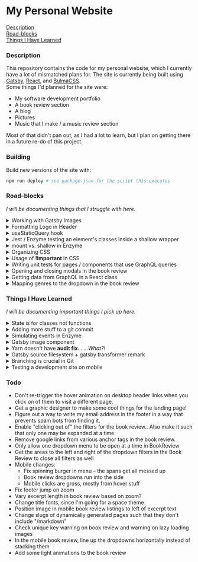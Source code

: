 # My Personal Website

[Description](#description)\
[Road-blocks](#road-blocks)\
[Things I Have Learned](#things-i-have-learned)

### Description

This repository contains the code for my personal website, which I currently have a lot of mismatched plans for. The site is currently being built using [Gatsby](https://www.gatsbyjs.com/), [React](https://reactjs.org/), and [BulmaCSS](https://bulma.io/).\
Some things I'd planned for the site were:

- My software development portfolio
- A book review section
- A blog
- Pictures
- Music that I make / a music review section

Most of that didn't pan out, as I had a lot to learn, but I plan on getting there in a future re-do of this project.

### Building

Build new versions of the site with:
```sh
npm run deploy # see package.json for the script this executes
```

### Road-blocks

_I will be documenting things that I struggle with here._

<details><summary>Working with Gatsby Images</summary>
<p>
<a href="https://www.gatsbyjs.org/docs/working-with-images/">Gatsby images</a> are super nice, as there are a few plugins that combine to:
</p>

<ul>
  <li>Load optimal image sizes across different devices</li>
  <li>Hold image position while the page loads so images don't jump around as they come into existence</li>
  <li>"Blur up" the image or use a traced placeholder SVG to hold them image's place while the page loads</li>
  <li>and more!</li>
</ul>
<p>
I was struggling to get my first Gatsby image to work, as my GraphQL query wasn't picking up the file path I had defined. It turns out the issue was that using a relative path is actually way easier than I thought – I forgot that in <b>gatsby-config.js</b>, I had already set up a path to the <b>images</b> folder <a href="https://www.gatsbyjs.org/packages/gatsby-source-filesystem/">Gatsby Source Filesystem</a>:

```js
{
  "resolve": `gatsby-source-filesystem`,
  "options": {
    "name": `images`,
    "path": `${__dirname}/src/images`
  }
}
```

So, when defining a relative path, it is actually relative to <b>/src/images/</b>, not whatever file you are making the query from.

</p>
</details>

<details><summary>Formatting Logo in Header</summary>

<p>
Building a header component with Bulma is very easy, but since I used a Gatsby <b>&lt;Link /&gt;</b> and <b>&lt;Img /&gt;</b> for the main logo, it was being formatted in an unexpected way. I ended up removing <b>className="navbar-item"</b> from the link, which fixed the formatting. I may need to revisit later.
</p>
</details>

<details><summary>useStaticQuery hook</summary>

<p>
In <a href="#state-is-for-classes-not-functions">State is for classes not functions</a>, I described why I changed my header from a function to a class. Okay, so now that I had a class, <b>useStaticQuery</b> became an issue when I was trying to grab the logo image with graphql. You can only use a <a href="https://reactjs.org/docs/hooks-intro.html">hook</a> inside a function. The way I got around this is to create a new file, <b>image.js</b>, which was a function that utilized <b>useStaticQuery</b> and returned an <b>&lt;Img /&gt;</b>. This way, I was able to import this into <b>header.js</b>, a stateful class that wouldn't allow usage of the hook.
</p>
</details>

<details><summary>Jest / Enzyme testing an element's classes inside a shallow wrapper</summary>
<p>
This was super weird and frustrating. I was writing header tests and eventually got to the point where I wanted to make sure an <b>is-active</b> class was being added to a couple of things in the header when the burger icon was clicked, thus changing the state. I swear to god that the first time I wrote a test, nothing unexpected went down:

```js
it("has a dropdown toggle that rotates between a burger and an X upon state change", () => {
  const dropdownMenu = header.find("#mobileHeaderToggle");
  dropdownMenu.props().onClick();
  expect(dropdownMenu.hasClass("is-active")); // I could swear this worked at first!
});
```

But then, I wrote another test to do basically the same thing for the actual menu display and all of the sudden, I could not get the <b>is-active</b> class to show up anywhere for the life of me. After a long, frustrating time of tinkering, I realize that I could get it to work like this:

```js
it("has a dropdown toggle that rotates between a burger and an X upon state change", () => {
  const dropdownMenu = header.find("#mobileHeaderToggle");
  dropdownMenu.props().onClick();
  dropdownMenu = header.find("#mobileHeaderToggle"); // the added line
  expect(dropdownMenu.hasClass("is-active"));
});
```

This is obviously really hacky, and not what I wanted, but at least it made me realize that the element was not ever updating from its initialized form. Aha!–I thought... I just need to use <b>let</b> instead of <b>const</b>. That didn't work. Looking through some docs made me think that I needed to do a <b>header.update()</b> after <b>onClick</b> was called – That didn't work either. Very weird, and I eventually figured that it was best to just move on. I settled on doing this:

```js
const dropdownMenu = header.find("#mobileHeaderToggle");
dropdownMenu.props().onClick();
expect(header.exists(".is-active"));
```

to test both classes being added at once. This works because I'm not testing it through the dropdownMenu variable any longer. There are a lot of things that I fail to understand going on behind the scenes here. I will need some more experienced eyes to tell me where I was going wrong.

</p>
</details>

<details><summary>mount vs. shallow in Enzyme</summary>
<p>
Enzyme is a super helpful thing to have in addition to Jest. Pretty early on, I understood that calling <b>shallow(&lt;Component /&gt;)</b> will render the component, but not its child components. This made sense to me as something that's good for testing things in isolation. However, I ran into trouble when trying to write a test that makes sure link destinations are going to the right place in the header and footer nav menus.
</p>
<p>
I wanted to do this by checking the Gatsby Link's <b>to</b> prop and comparing it to the content between the tags. The link destinations are lowercase, separated by dashes, and include a forward slash (e.g. /link-destination); but the content would be a capitalized phrase (e.g. Link Destination). So, I processed the strings with these things in mind so that "Link Destination" would reduce to "linkdestination" and "/link-destination" would reduce to "linkdestination" as well. For the footer tests, I was reading the content between the <b>&lt;List&gt;</b> and <b>&lt;/List&gt;</b> by doing a <b>.find()</b> on the children of all <b>li</b> tags and then using a <b>forEach()</b> to get <b>.text()</b> of their children. This worked great, but when I went to do the same thing in <b>Header</b>, it was getting <b>/&lt;mockconstructor&gt;</b> for the content reading. At this point, I realized that I was doing a <b>mount</b> in the footer and a <b>shallow</b> in the header.
</p>
<p>
Okay, so I just need to mount the header in that specific test and then unmount it, right? Wrong. I couldn't mount it at all because of the graphql query in <b>&lt;HeaderLogo /&gt;</b>.

```sh
TypeError: Cannot read property 'fileName' of undefined

      16 |   `);
      17 |
    > 18 |   return <Img fixed={data.fileName.childImageSharp.fixed} alt="logo" />;
         |                           ^
      19 | };
```

I don't know really know what is all going on behind the scenes here, so I couldn't figure out how to write this particular test. You can read more about <b>mount</b> vs. <b>shallow</b> <a href="https://gist.github.com/fokusferit/e4558d384e4e9cab95d04e5f35d4f913">here</a>.

</p>
</details>

<details><summary>Organizing CSS</summary>
  <p>
    The overall way that I style my site is fine – in fact, I quite like it. I have a master <b>styles.scss</b> file in the <b>src/</b> directory which imports Bulma and does some other initial things. Then, I have a <b>styles/</b> directory within both the <b>components/</b> and <b>pages/</b> directories that can serve some additional Sass to whatever files necessary. However, within those files, things get really messy. I am not sure of any rhyme or reason to writing clean CSS. I need to do some reading on the subject. It's not that this has ever caused any real issues, but I can tell that if these files get much bigger, they will become extremely confusing. Should I list styles with respect to the order the site dictates? Maybe? But I can pretty easily ctrl+f to find what I need for now.. 
  </p>
</details>

<details><summary>Usage of <b>!important</b> in CSS</summary>
<p>
In a standard set of CSS files, you probably won't end up using <b>!important</b> very often. However, when using a CSS framework, it's a different story. I feel like I needed to put <b>!important</b> after just about every rule I was writing, or else it would get overwritten by something in Bulma. I wager that this can be avoided somehow, but I couldn't figure it out. The order that CSS files are imported indicates which rules will take precedence if there are instances of conflicting rules. However, rearranging my imports didn't seem to be doing the trick so I just ended up slapping an <b>!important</b> anywhere a rule wasn't going through.

<em>Update</em>: CSS files running into each other in general is an issue. Stuff that I write in <b>blog-post.scss</b> (for example) is affecting other files. The solution.. css modules! I found out that you can do this easily with Sass. Simply, <b>filename.module.scss</b>. In the next commit, I'll make all my scss files into modules and adjust from there. There will probably need to be some file restructuring.

<em>Another update</em>: Well, I started trying to convert to CSS modules, and it looks like that'd be a much larger task than I anticipated. It would take major restructuring to do this, and I'm not sure how I would go about styling pre-generated Bulma classes. I may revisit this later or just forget about it since this is a pretty small site.

</p>
</details>

<details><summary>Writing unit tests for pages / components that use GraphQL queries</summary>
<p>
Writing tests for components is pretty straightforward, especially since Enzyme allows for shallow rendering. However, in files that use a GraphQL query, I couldn't figure out how to test the code without getting something like <b>cannot read property of undefined</b> (e.g. on <b>data.allMarkdownRemark.edges.map</b>). I tried <b>shallow</b>, <b>mount</b>, and <b>render</b> and none of them did the trick. For now, there will be no tests for files that use GraphQL.
</p>
</details>

<details><summary>Opening and closing modals in the book review</summary>
<p>
This took <em>forever</em> but I am really pleased with the solution I ended up at. Basically, I had a <b>&lt;Modal /&gt;</b> that needed to

• open when a button was clicked in the Book Review

• close when the background of the <b>&lt;Modal /&gt;</b> or a button on it was clicked

I had a heck of a time trying to figure out how to set up state to do this properly. At first I thought that it made the most sense to keep an <b>isOpen</b> state in the <b>&lt;Modal /&gt;</b> itself, but I found that it is bad to try to control child component state from the parent component. Rather, I should be keeping the state in the parent component and using props to open / close the child component.

I got so lost and confused while doing this that I created a Stack Overflow account and asked <a href="https://stackoverflow.com/questions/57405151/how-do-i-control-the-state-of-this-child-component-upon-a-button-click-in-its-pa/57405242?noredirect=1#comment101326183_57405242">a question</a> about it. The solution ended up being <em>really</em> simple, and it made me appreciate how nice React is. I needed to:

• keep track of state in <b>Book Review</b>

• pass the <b>\_closeModal</b> function as a prop to <b>&lt;Modal /&gt;</b> so that stuff going on inside it (like a click registered on the background or 'x' button) can manipulate the state of <b>Book Review</b>

This helped me figure out how to configure my dropdown menus as well. It is easy to keep track of which one is open in the state in <b>Book Review</b> and pass the toggle function as a prop to each <b>&lt;Dropdown /&gt;</b>.

</p>
</details>

<details><summary>Getting data from GraphQL in a React class</summary>
<p>
I couldn't figure out how to pull data into the book review at first, because all the Gatsby docs use shorthand functions for components / pages that are used to demonstrate GraphQL.

I needed my book review to be a class because it needs to keep track of state. I couldn't figure out how to do the query to grab the book review content, but I had the sense that I needed to somehow utilize StaticQuery. My suspicions were confirmed when I stumbled upon <a href="https://spectrum.chat/gatsby-js/general/is-this-a-good-way-of-using-gatsby-v2s-staticquery-with-react-component-class~d9db7af2-f594-4199-9640-8756f39876d5">this post</a>. I still don't understand how it works, but hey, at least it works at all.

</p>
</details>

<details><summary>Mapping genres to the dropdown in the book review</summary>
<p>
What I needed was to iterate through the nodes representing my book review markdown files and display the tags (stored as arrays) under the genre dropdown. First of all, the way <b>BookReview</b> is set up, I couldn't figure out how to use standard Javascript to populate an array with the result of my GraphQL query. Otherwise, I would've just iterated through the nodes and the tags within them to push unique values to the <b>genreOptions</b> dropdown. The way I did my query, I had no idea how to do that. I am still really confused about how GraphQL queries interplay with the standard React setup. I don't quite get when the data becomes available and such.

So, the way I figured it, the only way to achieve what I wanted was to directly set the <b>options</b> prop of <b>&lt;Dropdown /&gt;</b> to what it needed to be. Normally that's not bad - you just map the nodes and return some <b>frontmatter</b> field from them. But, this particular frontmatter field was an array. I tried submapping through the tag fields, but nothing was showing up. When I populated a const array with data with the submap and returned that, it was getting returned for every node (book) that came back from GraphQL. I needed to somehow return it from outside the map.

I ended up with a rough solution, but it works! And I learned some things about array methods. First, I realized I needed to do a <a href="https://developer.mozilla.org/en-US/docs/Web/JavaScript/Reference/Global_Objects/Array/flatMap">flatMap</a> to avoid getting arrays in every single dropdown item position. This was almost right, but I was getting back a list with a ton of duplicates (because the snapshot of the <b>genreOptions</b> array was getting returned for every book). What I did was create a <a href="https://developer.mozilla.org/en-US/docs/Web/JavaScript/Reference/Global_Objects/Set">Set</a> from the ugly array that was formed, and then convert in back to an array when processing it in the actual dropdown. This worked! This is a very rough solution that I don't love. However, when you don't know everything, you sometimes need to create workarounds like this until you gain more knowledge. And I'll never have to manually add to this dropdown now! Anytime I tag a book with a genre I haven't used before, it'll automatically get pulled from my GraphQL layer!

</p>
</details>

### Things I Have Learned

_I will be documenting important things I pick up here._

<details><summary id="state-is-for-classes-not-functions">State is for classes not functions</summary>

<p>
This was super obvious to me once I tried using state within a normal Gatsby React component, which I usually do like:

```js
const Example = () => {
  return (
    <div>
      <p>Hey I'm a component!
      <button>Click me!</button>
    </div>
  );
};
```

I tried writing a constructor for my header.js file in order to set up state in the usual way:

```js
const Header = () => {
  constructor(props) {
    super(props);

    this.state = {
      key: value
    };
  }
  ...
};
```

Whoops! A constructor is only for a class. Okay, so any time I need to use state, I also need to set up a component like this:

```js
class Header extends React {
  ...
};
```

</p>
</details>

<details><summary>Adding more stuff to a git commit</summary>

<p>
Let's say you write a nice commit message in Vim, but you forgot to mention one thing... simply run:

```sh
git commit --amend
```

and you'll be brought back to vim to add or change anything you need without making a brand new commit

</p>
</details>

<details><summary>Simulating events in Enzyme</summary>

<p>
Apparently using e.g. <b>button.simulate("click")</b> instead of <b>button.props().onClick()</b> is <a href="https://github.com/airbnb/enzyme/issues/1606">bad</a>.
</p>
</details>

<details><summary>Gatsby image component</summary>
<p>
It is indeed possible to create a component that takes care of the things needed to query and display Gatsby images (rather than having a separate query for every single image). <a href="https://www.freecodecamp.org/news/how-i-made-my-portfolio-website-blazing-fast-with-gatsby-82ccddc2f671/">This post</a> explained how this can be done using the <b>allFile</b> query. Once you have queried all the images, you can simply use <b>props</b> to select the right one. One improvement I'd like to make is to allow props to be passed to this component such that you may indicate whether you are requesting a <b>fluid</b> or <b>fixed</b> image (and if it is <b>fixed</b>, what size?). I'm not sure how (or if it's even possible) to pass props to a graphql query, which I think is what I'd need to do for this functionality. So, for now, <b>image.js</b> just returns a <b>fluid</b> image.
</p>
</details>

<details><summary>Yarn doesn't have <b>audit fix</b>... <em>...What?!</em></summary>
<p>
This is actually hugely inconvenient. Read more <a href="https://github.com/yarnpkg/yarn/issues/7075">here</a>. It seems like the yarn maintainer is stubborn and doesn't want to implement this, but in the meantime I'm freaking out about how to fix all of my vulnerable dependencies.
</p>
</details>

<details><summary>Gatsby source filesystem + gatsby transformer remark</summary>
<p>
It took forever for me to figure out why I couldn't query <b>allMarkdownRemark</b> from GraphQL Playground. I was getting a warning about the gatsby-transformer-remark plugin being behind the version of gatsby on my site, so I went down a rabbit hole of trying to update various parts of the gatsby package. I learned a bit about how all <em>that</em> works, but it still wasn't fixing the issue. Eventually, I realized that I needed to define a new gatsby-source-filesystem path in <b>gatsby-config.js</b> for the blog-posts directory I had just created.
</p>
</details>

<details><summary>Branching is crucial in Git</summary>
<p>
My typical workflow would involve me working on a part of the website that I wanted to tackle next until inevitably getting distracted by little bugs and changes that I notice need attention. I'd make small adjustments and then package all these little changes into the commit I was working on. This is really bad! I should have created branches for all of the website pages as well as each of the components. (I'll do that once I push this commit). Then, if I notice something wrong with the footer, for example, I'll swap to the footer branch and commit to it before eventually merging back with master.

Oh, also I need to commit more often. I tend to just commit when I feel like I've accomplished something, but that's not really the point.

</p>
</details>

<details><summary>Testing a development site on mobile</summary>
<p>
I thought it wouldn't be bad to hop on a localhost port if your iPhone is on the network as your computer (I was encouraged by <a href="https://stackoverflow.com/questions/3132105/how-do-you-access-a-website-running-on-localhost-from-iphone-browser">this thread</a>). Alas, I couldn't get it to work. But then I found this absolutely awesome solution in <a href="">this thread</a>.

```sh
gatsby develop -o -H $HOSTNAME -p 8000
```

I added this script to <b>package.json</b> because it is useful to have it in shorthand for testing on my phone.

</p>
</details>

### Todo

- Don't re-trigger the hover animation on desktop header links when you click on of them to visit a different page.
- Get a graphic designer to make some cool things for the landing page!
- Figure out a way to write my email address in the footer in a way that prevents spam bots from finding it.
- Enable "clicking out of" the filters for the book review.. Also make it such that only one may be expanded at a time.
- Remove google links from various anchor tags in the book review.
- Only allow one dropdown menu to be open at a time in BookReview
- Get the areas to the left and right of the dropdown filters in the Book Review to close all filters as well
- Mobile changes:
  - Fix spinning burger in menu – the spans get all messed up
  - Book review dropdowns run into the side
  - Mobile clicks are gross, mostly from hover stuff
- Fix footer jump on zoom
- Vary excerpt length in book review based on zoom?
- Change title fonts, since I'm going for a space theme
- Position image in mobile book review listings to left of excerpt text
- Change slugs of dynamically generated pages such that they don't include "/markdown"
- Check unique key warning on book review and warning on lazy loading images
- In the mobile book review, line up the dropdowns horizontally instead of stacking them
- Add some light animations to the book review
